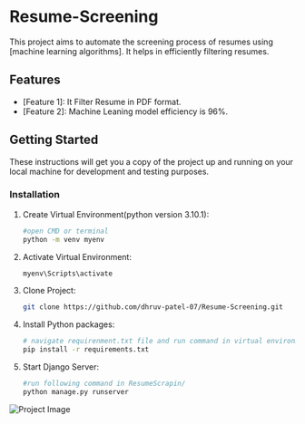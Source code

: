 # Resume-Screening


This project aims to automate the screening process of resumes using [machine learning algorithms]. It helps in efficiently filtering resumes.

## Features

- [Feature 1]: It Filter Resume in PDF format.
- [Feature 2]: Machine Leaning model efficiency is 96%.

## Getting Started

These instructions will get you a copy of the project up and running on your local machine for development and testing purposes.


### Installation

1. Create Virtual Environment(python version 3.10.1):
   ```bash
   #open CMD or terminal
   python -m venv myenv

2. Activate Virtual Environment:
   ```bash
   myenv\Scripts\activate
   
3. Clone Project:
   ```bash
   git clone https://github.com/dhruv-patel-07/Resume-Screening.git
   

4. Install Python packages:
   ```bash
   # navigate requirenment.txt file and run command in virtual environment
   pip install -r requirements.txt

5. Start Django Server:
   ```bash
   #run following command in ResumeScrapin/
   python manage.py runserver

![Project Image](https://github.com/dhruv-patel-07/Resume-Screening/blob/main/Resume%20Screnning/photos/project_imag.png)
